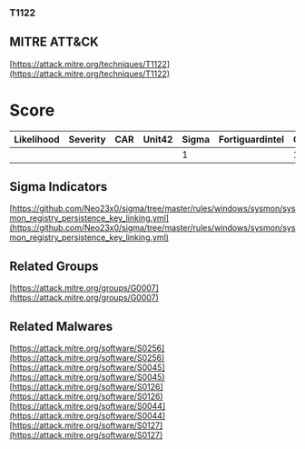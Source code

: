 
### T1122
## MITRE ATT&CK
[https://attack.mitre.org/techniques/T1122](https://attack.mitre.org/techniques/T1122)

# Score

| Likelihood | Severity | CAR | Unit42 | Sigma | Fortiguardintel | Groups | Malwares | Tools |
| ---------- | -------- | --- | ------ | ----- | --------------- | ---  | --- | --- |
 |   |   |   |   | 1 |   | 1 | 5 |   |



## Sigma Indicators

[https://github.com/Neo23x0/sigma/tree/master/rules/windows/sysmon/sysmon_registry_persistence_key_linking.yml](https://github.com/Neo23x0/sigma/tree/master/rules/windows/sysmon/sysmon_registry_persistence_key_linking.yml)
[]()


## Related Groups

[https://attack.mitre.org/groups/G0007](https://attack.mitre.org/groups/G0007)
[]()


## Related Malwares

[https://attack.mitre.org/software/S0256](https://attack.mitre.org/software/S0256)
[https://attack.mitre.org/software/S0045](https://attack.mitre.org/software/S0045)
[https://attack.mitre.org/software/S0126](https://attack.mitre.org/software/S0126)
[https://attack.mitre.org/software/S0044](https://attack.mitre.org/software/S0044)
[https://attack.mitre.org/software/S0127](https://attack.mitre.org/software/S0127)
[]()
